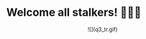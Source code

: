 # Welcome all stalkers! 🤘️😈️🤘️

<p align="center">
![](q3_tr.gif)
</p>
<!--
**Naushikha/Naushikha** is a ✨ _special_ ✨ repository because its `README.md` (this file) appears on your GitHub profile.

Here are some ideas to get you started:

- 🔭 I’m currently working on ...
- 🌱 I’m currently learning ...
- 👯 I’m looking to collaborate on ...
- 🤔 I’m looking for help with ...
- 💬 Ask me about ...
- 📫 How to reach me: ...
- 😄 Pronouns: ...
- ⚡ Fun fact: ...
-->
## Here's a couple of things that you should know
 - I love metal,
<p align="center">
![](log.gif)
</p>
 - I love coding,
<p align="center">
![](code.gif)
</p>

 - I love gaming,
<p align="center">
![](q3_gp.gif)
</p>

That's all for now xD
